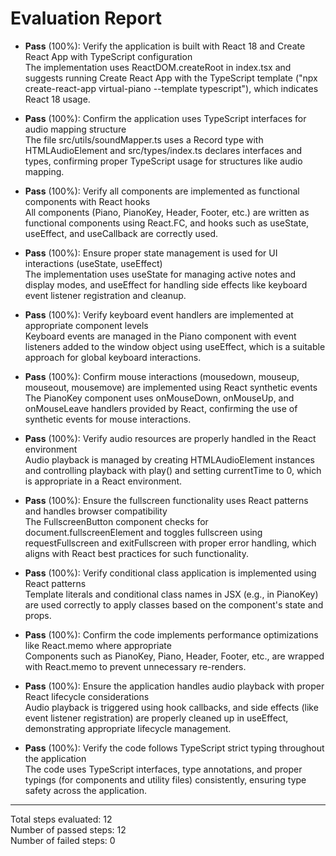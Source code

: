 # Evaluation Report

- **Pass** (100%): Verify the application is built with React 18 and Create React App with TypeScript configuration  
  The implementation uses ReactDOM.createRoot in index.tsx and suggests running Create React App with the TypeScript template ("npx create-react-app virtual-piano --template typescript"), which indicates React 18 usage.  

- **Pass** (100%): Confirm the application uses TypeScript interfaces for audio mapping structure  
  The file src/utils/soundMapper.ts uses a Record type with HTMLAudioElement and src/types/index.ts declares interfaces and types, confirming proper TypeScript usage for structures like audio mapping.  

- **Pass** (100%): Verify all components are implemented as functional components with React hooks  
  All components (Piano, PianoKey, Header, Footer, etc.) are written as functional components using React.FC, and hooks such as useState, useEffect, and useCallback are correctly used.  

- **Pass** (100%): Ensure proper state management is used for UI interactions (useState, useEffect)  
  The implementation uses useState for managing active notes and display modes, and useEffect for handling side effects like keyboard event listener registration and cleanup.  

- **Pass** (100%): Verify keyboard event handlers are implemented at appropriate component levels  
  Keyboard events are managed in the Piano component with event listeners added to the window object using useEffect, which is a suitable approach for global keyboard interactions.  

- **Pass** (100%): Confirm mouse interactions (mousedown, mouseup, mouseout, mousemove) are implemented using React synthetic events  
  The PianoKey component uses onMouseDown, onMouseUp, and onMouseLeave handlers provided by React, confirming the use of synthetic events for mouse interactions.  

- **Pass** (100%): Verify audio resources are properly handled in the React environment  
  Audio playback is managed by creating HTMLAudioElement instances and controlling playback with play() and setting currentTime to 0, which is appropriate in a React environment.  

- **Pass** (100%): Ensure the fullscreen functionality uses React patterns and handles browser compatibility  
  The FullscreenButton component checks for document.fullscreenElement and toggles fullscreen using requestFullscreen and exitFullscreen with proper error handling, which aligns with React best practices for such functionality.  

- **Pass** (100%): Verify conditional class application is implemented using React patterns  
  Template literals and conditional class names in JSX (e.g., in PianoKey) are used correctly to apply classes based on the component's state and props.  

- **Pass** (100%): Confirm the code implements performance optimizations like React.memo where appropriate  
  Components such as PianoKey, Piano, Header, Footer, etc., are wrapped with React.memo to prevent unnecessary re-renders.  

- **Pass** (100%): Ensure the application handles audio playback with proper React lifecycle considerations  
  Audio playback is triggered using hook callbacks, and side effects (like event listener registration) are properly cleaned up in useEffect, demonstrating appropriate lifecycle management.  

- **Pass** (100%): Verify the code follows TypeScript strict typing throughout the application  
  The code uses TypeScript interfaces, type annotations, and proper typings (for components and utility files) consistently, ensuring type safety across the application.  

---

Total steps evaluated: 12  
Number of passed steps: 12  
Number of failed steps: 0